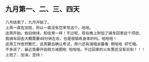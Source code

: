 ## 九月第一、二、三、四天

	八月结束了，九月开始了。
	上周一直在加班，所以一直没有空来写这个，哈哈。
	这周开始，依旧继续，和往常一样！不过呢，现在晚上附加了骑车回家这个项目、
	我骑车回去大概需要40分钟左右，也是很锻炼身体的吗。哈哈哈！
	这周工作依然繁忙，这周要去确认考试，周六还有演唱会要看 啊哈哈 好忙哦。
	不多说了，最近我要开始努力减肥啦 哈哈哈，不过回家的火车票还没有买到！！！
	上班了，加油，坚持！